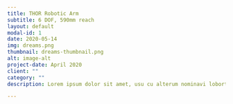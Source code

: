 ```yaml
---
title: THOR Robotic Arm
subtitle: 6 DOF, 590mm reach
layout: default
modal-id: 1
date: 2020-05-14
img: dreams.png
thumbnail: dreams-thumbnail.png
alt: image-alt
project-date: April 2020
client: ""
category: ""
description: Lorem ipsum dolor sit amet, usu cu alterum nominavi lobortis. At duo novum diceret. Tantas apeirian vix et, usu sanctus postulant inciderint ut, populo diceret necessitatibus in vim. Cu eum dicam feugiat noluisse.

---
```


